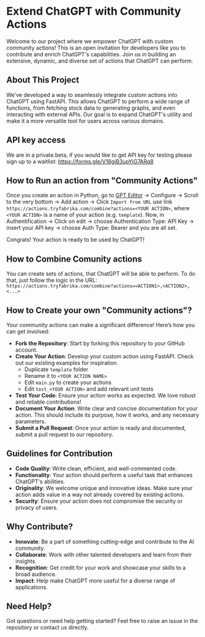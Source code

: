 # Extend ChatGPT with Community Actions

Welcome to our project where we empower ChatGPT with custom community actions! This is an open invitation for developers like you to contribute and enrich ChatGPT's capabilities. Join us in building an extensive, dynamic, and diverse set of actions that ChatGPT can perform.

## About This Project

We've developed a way to seamlessly integrate custom actions into ChatGPT using FastAPI. This allows ChatGPT to perform a wide range of functions, from fetching stock data to generating graphs, and even interacting with external APIs. Our goal is to expand ChatGPT's utility and make it a more versatile tool for users across various domains.

## API key access 

We are in a private.beta, if you would like to get API key for testing please sign up to a waitlist: https://forms.gle/V18giB3upYiG7ARq8

## How to Run an action from "Community Actions"

Once you create an action in Python, go to [GPT Editor](https://chat.openai.com/gpts/editor) -> Configure -> Scroll to the very bottom -> Add action -> Click `Import from URL` use link `https://actions.tryfabrika.com/combine?actions=<YOUR ACTION>`, where `<YOUR ACTION>` is a name of your action (e.g. `template`). Now, in Authentification -> Click on edit -> choose Authentication Type: API Key -> insert your API key -> choose Auth Type: Bearer and you are all set.

Congrats! Your action is ready to be used by ChatGPT!

## How to Сombine Comunity actions

You can create sets of actions, that ChatGPT will be able to perform. To do that, just follow the logic in the URL: `https://actions.tryfabrika.com/combine?actions=<ACTION1>,<ACTION2>,<...>`

## How to Create your own "Community actions"?

Your community actions can make a significant difference! Here’s how you can get involved:

- **Fork the Repository**: Start by forking this repository to your GitHub account.
- **Create Your Action**: Develop your custom action using FastAPI. Check out our existing examples for inspiration.
  - Duplicate `template` folder
  - Rename it to `<YOUR ACTION NAME>`
  - Edit `main.py` to create your actions
  - Edit `test_<YOUR ACTION>` and add relevant unit tests 
- **Test Your Code**: Ensure your action works as expected. We love robust and reliable contributions!
- **Document Your Action**: Write clear and concise documentation for your action. This should include its purpose, how it works, and any necessary parameters.
- **Submit a Pull Request**: Once your action is ready and documented, submit a pull request to our repository.

## Guidelines for Contribution

- **Code Quality**: Write clean, efficient, and well-commented code.
- **Functionality**: Your action should perform a useful task that enhances ChatGPT's abilities.
- **Originality**: We welcome unique and innovative ideas. Make sure your action adds value in a way not already covered by existing actions.
- **Security**: Ensure your action does not compromise the security or privacy of users.

## Why Contribute?

- **Innovate**: Be a part of something cutting-edge and contribute to the AI community.
- **Collaborate**: Work with other talented developers and learn from their insights.
- **Recognition**: Get credit for your work and showcase your skills to a broad audience.
- **Impact**: Help make ChatGPT more useful for a diverse range of applications.

## Need Help?
Got questions or need help getting started? Feel free to raise an issue in the repository or contact us directly.
